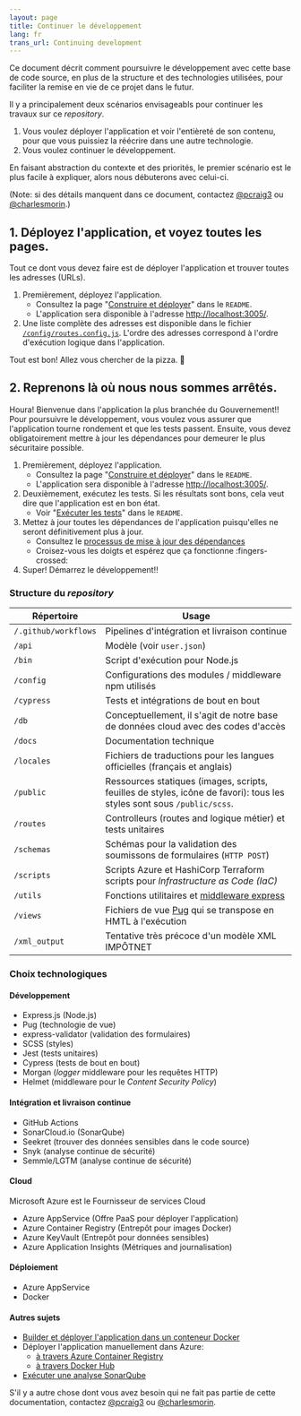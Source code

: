 ```yaml
---
layout: page
title: Continuer le développement
lang: fr
trans_url: Continuing development
---
```


Ce document décrit comment poursuivre le développement avec cette base de code source, en plus de la structure et des technologies utilisées, pour faciliter la remise en vie de ce projet dans le futur.

Il y a principalement deux scénarios envisageabls pour continuer les travaux sur ce _repository_.

1. Vous voulez déployer l'application et voir l'entièreté de son contenu, pour que vous puissiez la réécrire dans une autre technologie.
2. Vous voulez continuer le développement.

En faisant abstraction du contexte et des priorités, le premier scénario est le plus facile à expliquer, alors nous débuterons avec celui-ci.

(Note: si des détails manquent dans ce document, contactez [@pcraig3](https://github.com/pcraig3) ou [@charlesmorin](https://github.com/charlesmorin).)

## 1. Déployez l'application, et voyez toutes les pages.

Tout ce dont vous devez faire est de déployer l'application et trouver toutes les adresses (URLs).

1. Premièrement, déployez l'application.
   - Consultez la page "[Construire et déployer](https://github.com/cds-snc/cra-claim-tax-benefits#build-and-run)" dans le `README`.
   - L'application sera disponible à l'adresse [http://localhost:3005/](http://localhost:3005/).
2. Une liste complète des adresses est disponible dans le fichier [`/config/routes.config.js`](https://github.com/cds-snc/cra-claim-tax-benefits/blob/master/config/routes.config.js). L'ordre des adresses correspond à l'ordre d'exécution logique dans l'application.

Tout est bon! Allez vous chercher de la pizza. <span role="img" aria-label="pizza slice">🍕</span>

## 2. Reprenons là où nous nous sommes arrêtés.

Houra! Bienvenue dans l'application la plus branchée du Gouvernement!! Pour poursuivre le développement, vous voulez vous assurer que l'application tourne rondement et que les tests passent. Ensuite, vous devez obligatoirement mettre à jour les dépendances pour demeurer le plus sécuritaire possible.

1. Premièrement, déployez l'application.
   - Consultez la page "[Construire et déployer](https://github.com/cds-snc/cra-claim-tax-benefits#build-and-run)" dans le `README`.
   - L'application sera disponible à l'adresse [http://localhost:3005/](http://localhost:3005/).
2. Deuxièmement, exécutez les tests. Si les résultats sont bons, cela veut dire que l'application est en bon état.
   - Voir "[Exécuter les tests](https://github.com/cds-snc/cra-claim-tax-benefits#run-tests)" dans le `README`.
3. Mettez à jour toutes les dépendances de l'application puisqu'elles ne seront définitivement plus à jour.
   - Consultez le [processus de mise à jour des dépendances](https://github.com/cds-snc/cra-claim-tax-benefits/blob/master/docs/UPDATING-DEPENDENCIES.md#mettre-à-jour-les-dépendances)
   - Croisez-vous les doigts et espérez que ça fonctionne :fingers-crossed:
4. Super! Démarrez le développement!!

### Structure du _repository_

| Répertoire           | Usage                                                                                                                  |
| -------------------- | ---------------------------------------------------------------------------------------------------------------------- |
| `/.github/workflows` | Pipelines d'intégration et livraison continue                                                                          |
| `/api`               | Modèle (voir `user.json`)                                                                                              |
| `/bin`               | Script d'exécution pour Node.js                                                                                        |
| `/config`            | Configurations des modules / middleware npm utilisés                                                                   |
| `/cypress`           | Tests et intégrations de bout en bout                                                                                  |
| `/db`                | Conceptuellement, il s'agit de notre base de données cloud avec des codes d'accès                                      |
| `/docs`              | Documentation technique                                                                                                |
| `/locales`           | Fichiers de traductions pour les langues officielles (français et anglais)                                             |
| `/public`            | Ressources statiques (images, scripts, feuilles de styles, icône de favori): tous les styles sont sous `/public/scss`. |
| `/routes`            | Controlleurs (routes and logique métier) et tests unitaires                                                            |
| `/schemas`           | Schémas pour la validation des soumissons de formulaires (`HTTP POST`)                                                 |
| `/scripts`           | Scripts Azure et HashiCorp Terraform scripts pour _Infrastructure as Code (IaC)_                                       |
| `/utils`             | Fonctions utilitaires et [middleware express](https://expressjs.com/en/guide/using-middleware.html)                    |
| `/views`             | Fichiers de vue [Pug](https://pugjs.org/api/getting-started.html) qui se transpose en HMTL à l'exécution               |
| `/xml_output`        | Tentative très précoce d'un modèle XML IMPÔTNET                                                                        |

### Choix technologiques

#### Développement

- Express.js (Node.js)
- Pug (technologie de vue)
- express-validator (validation des formulaires)
- SCSS (styles)
- Jest (tests unitaires)
- Cypress (tests de bout en bout)
- Morgan (_logger_ middleware pour les requêtes HTTP)
- Helmet (middleware pour le _Content Security Policy_)

#### Intégration et livraison continue

- GitHub Actions
- SonarCloud.io (SonarQube)
- Seekret (trouver des données sensibles dans le code source)
- Snyk (analyse continue de sécurité)
- Semmle/LGTM (analyse continue de sécurité)

#### Cloud

Microsoft Azure est le Fournisseur de services Cloud

- Azure AppService (Offre PaaS pour déployer l'application)
- Azure Container Registry (Entrepôt pour images Docker)
- Azure KeyVault (Entrepôt pour données sensibles)
- Azure Application Insights (Métriques and journalisation)

#### Déploiement

- Azure AppService
- Docker

#### Autres sujets

- [Builder et déployer l'application dans un conteneur Docker](https://github.com/cds-snc/cra-claim-tax-benefits/blob/master/README.md#using-docker)
- Déployer l'application manuellement dans Azure:
  - [à travers Azure Container Registry](https://github.com/cds-snc/cra-claim-tax-benefits/blob/master/docs/DEPLOY.md)
  - [à travers Docker Hub](https://github.com/cds-snc/cra-claim-tax-benefits/blob/faccd2945ea6dee2a7c165041829d4da28b4f91b/DEPLOY.md)
- [Exécuter une analyse SonarQube](https://github.com/cds-snc/cra-claim-tax-benefits/blob/master/README.md#using-sonarqube)

S'il y a autre chose dont vous avez besoin qui ne fait pas partie de cette documentation, contactez [@pcraig3](https://github.com/pcraig3) ou [@charlesmorin](https://github.com/charlesmorin).
